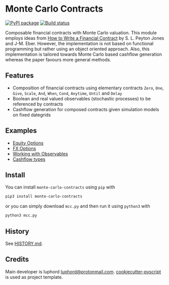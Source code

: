 # Monte Carlo Contracts

[![PyPI package](https://img.shields.io/pypi/v/monte-carlo-contracts)](https://pypi.python.org/pypi/monte-carlo-contracts)
[![Build status](https://github.com/luphord/monte-carlo-contracts/actions/workflows/monte-carlo-contracts-test.yml/badge.svg)](https://github.com/luphord/monte-carlo-contracts/actions)

Composable financial contracts with Monte Carlo valuation.
This module employs ideas from [How to Write a Financial Contract](https://citeseerx.ist.psu.edu/viewdoc/summary?doi=10.1.1.14.7885) by S. L. Peyton Jones and J-M. Eber.
However, the implementation is not based on functional programming but rather using an object oriented approach.
Also, this implementation is tailored towards Monte Carlo based cashflow generation whereas the paper favours more general methods.

## Features
* Composition of financial contracts using elementary contracts `Zero`, `One`, `Give`, `Scale`, `And`, `When`, `Cond`, `Anytime`, `Until` and `Delay`
* Boolean and real valued observables (stochastic processes) to be referenced by contracts
* Cashflow generation for composed contracts given simulation models on fixed dategrids

## Examples
* [Equity Options](examples/Equity%20Options.ipynb)
* [FX Options](examples/FX%20Options.ipynb)
* [Working with Observables](examples/Observables.ipynb)
* [Cashflow types](examples/Cashflows.ipynb)

## Install

You can install `monte-carlo-contracts` using `pip` with

```bash
pip3 install monte-carlo-contracts
```

or you can simply download `mcc.py` and then run it using `python3` with

```bash
python3 mcc.py
```

## History

See [HISTORY.md](HISTORY.md).

## Credits

Main developer is luphord <luphord@protonmail.com>. [cookiecutter-pyscript](https://github.com/luphord/cookiecutter-pyscript) is used as project template.
